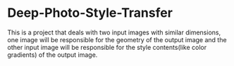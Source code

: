 # Deep-Photo-Style-Transfer
This is a project that deals with two input images with similar dimensions, one image will be responsible for the geometry of the output image and the other input image will be responsible for the style contents(like color gradients) of the output image.
